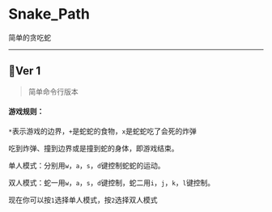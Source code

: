 # Snake_Path

简单的贪吃蛇

---
## 🍎Ver 1

> 简单命令行版本

#### **游戏规则：**

`*`表示游戏的边界，`+`是蛇蛇的食物，`x`是蛇蛇吃了会死的炸弹

吃到炸弹、撞到边界或是撞到蛇的身体，即游戏结束。

单人模式：分别用`w`，`a`，`s`，`d`键控制蛇蛇的运动。

双人模式：蛇一用`w`，`a`，`s`，`d`键控制，蛇二用`i`，`j`，`k`，`l`键控制。

现在你可以按`1`选择单人模式，按`2`选择双人模式


